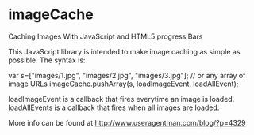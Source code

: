 # imageCache

Caching Images With JavaScript and HTML5 progress Bars



This JavaScript library is intended to make image caching as simple as possible.  The syntax is:

var s=["images/1.jpg", "images/2.jpg", "images/3.jpg"]; // or any array of image URLs
imageCache.pushArray(s, loadImageEvent, loadAllEvent);

loadImageEvent is a callback that fires everytime an image is loaded.
loadAllEvents is a callback that fires when all images are loaded.

More info can be found at http://www.useragentman.com/blog/?p=4329